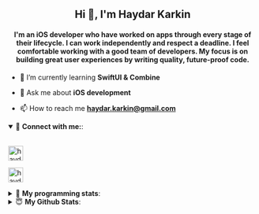 <h2 align="center">Hi 👋, I'm Haydar Karkin</h2>
<h4 align="center">I'm an iOS developer who have worked on apps through every stage of their lifecycle. I can work independently and respect a deadline. I feel comfortable working with a good team of developers. My focus is on building great user experiences by writing quality, future-proof code.</h4>

- 🌱 I’m currently learning **SwiftUI & Combine**

- 💬 Ask me about **iOS development**

- 📫 How to reach me **haydar.karkin@gmail.com**

<details open> 
 <summary>🔗 <b>Connect with me:</b>: </summary>
<br>
<p align="left">
<a href="https://linkedin.com/in/haydar-karkin" target="blank"><img align="center" src="https://img.shields.io/badge/LinkedIn-0077B5?style=for-the-badge&logo=linkedin&logoColor=white" alt="haydar-karkin" height="30" /></a>
</p>

<p align="left"> <a href="https://twitter.com/haydarkarkin" target="blank"><img src="https://img.shields.io/twitter/follow/haydarkarkin?logo=twitter&style=for-the-badge" height="30" alt="haydarkarkin" /></a> </p>
</details>

<details> 
 <summary>🤖 <b>My programming stats</b>: </summary>
<br>
<!--START_SECTION:waka-->
**I'm a Night 🦉** 

```text
🌞 Morning    14 commits     █░░░░░░░░░░░░░░░░░░░░░░░░   5.91% 
🌆 Daytime    48 commits     █████░░░░░░░░░░░░░░░░░░░░   20.25% 
🌃 Evening    107 commits    ███████████░░░░░░░░░░░░░░   45.15% 
🌙 Night      68 commits     ███████░░░░░░░░░░░░░░░░░░   28.69%

```
📅 **I'm Most Productive on Sunday** 

```text
Monday       28 commits     ███░░░░░░░░░░░░░░░░░░░░░░   11.81% 
Tuesday      7 commits      ░░░░░░░░░░░░░░░░░░░░░░░░░   2.95% 
Wednesday    25 commits     ██░░░░░░░░░░░░░░░░░░░░░░░   10.55% 
Thursday     32 commits     ███░░░░░░░░░░░░░░░░░░░░░░   13.5% 
Friday       23 commits     ██░░░░░░░░░░░░░░░░░░░░░░░   9.7% 
Saturday     35 commits     ███░░░░░░░░░░░░░░░░░░░░░░   14.77% 
Sunday       87 commits     █████████░░░░░░░░░░░░░░░░   36.71%

```


📊 **This Week I Spent My Time On** 

```text
💬 Programming Languages: 
No Activity Tracked This Week

```

**I Mostly Code in Swift** 

```text
Swift                    19 repos            ██████████████████░░░░░░░   73.08% 
Objective-C              3 repos             ███░░░░░░░░░░░░░░░░░░░░░░   11.54% 
JavaScript               1 repo              █░░░░░░░░░░░░░░░░░░░░░░░░   3.85% 
HTML                     1 repo              █░░░░░░░░░░░░░░░░░░░░░░░░   3.85% 
Vue                      1 repo              █░░░░░░░░░░░░░░░░░░░░░░░░   3.85%

```



 Last Updated on 11/10/2021
<!--END_SECTION:waka-->
</details>


<details>
<summary>😇 <b>My Github Stats</b>: </summary>
<br>

<p>&nbsp;<img align="center" src="https://github-readme-stats.vercel.app/api?username=haydarkarkin&show_icons=true&locale=en&theme=dark" alt="haydarkarkin" /></p>

<p><img align="center" src="https://github-readme-streak-stats.herokuapp.com/?user=haydarkarkin&theme=dark" alt="haydarkarkin" /></p>
</details>
